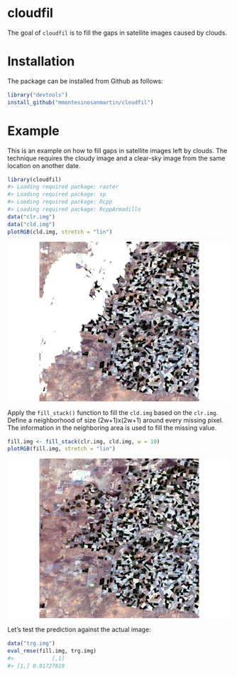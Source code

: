 
<!-- README.md is generated from README.Rmd. Please edit that file -->

# cloudfil

<!-- badges: start -->
<!-- badges: end -->

The goal of `cloudfil` is to fill the gaps in satellite images caused by
clouds.

# Installation

The package can be installed from Github as follows:

``` r
library("devtools")
install_github("mmontesinosanmartin/cloudfil")
```

# Example

This is an example on how to fill gaps in satellite images left by
clouds. The technique requires the cloudy image and a clear-sky image
from the same location on another date.

``` r
library(cloudfil)
#> Loading required package: raster
#> Loading required package: sp
#> Loading required package: Rcpp
#> Loading required package: RcppArmadillo
data("clr.img")
data("cld.img")
plotRGB(cld.img, stretch = "lin")
```

![](README_files/figure-gfm/dataset-1.png)<!-- -->

Apply the `fill_stack()` function to fill the `cld.img` based on the
`clr.img`. Define a neighborhood of size (2w+1)x(2w+1) around every
missing pixel. The information in the neighboring area is used to fill
the missing value.

``` r
fill.img <- fill_stack(clr.img, cld.img, w = 10)
plotRGB(fill.img, stretch = "lin")
```

![](README_files/figure-gfm/filling-1.png)<!-- -->

Let’s test the prediction against the actual image:

``` r
data("trg.img")
eval_rmse(fill.img, trg.img)
#>            [,1]
#> [1,] 0.01727819
```
